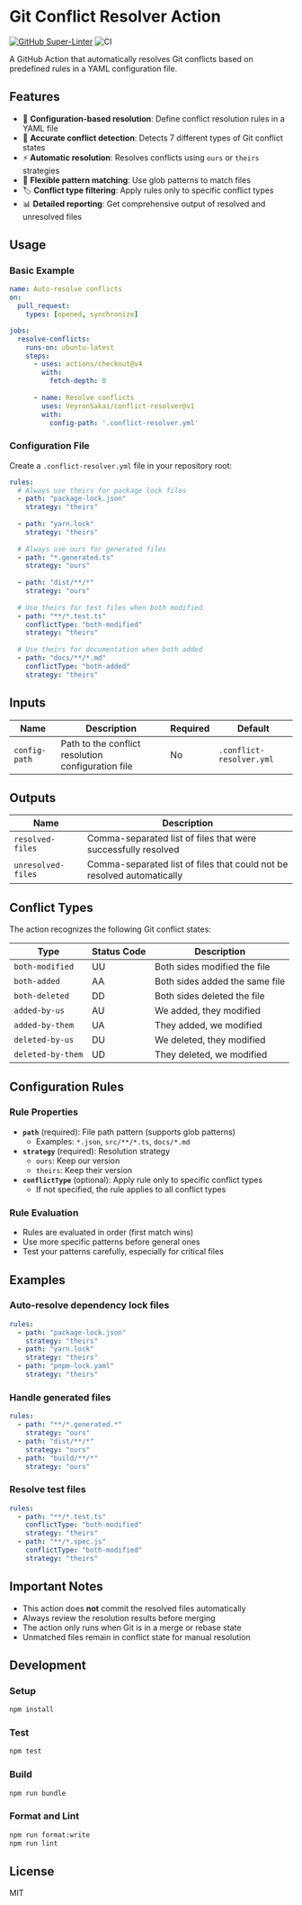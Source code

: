 # Git Conflict Resolver Action

[![GitHub Super-Linter](https://github.com/VeyronSakai/conflict-resolver/actions/workflows/linter.yml/badge.svg)](https://github.com/super-linter/super-linter)
![CI](https://github.com/VeyronSakai/conflict-resolver/actions/workflows/ci.yml/badge.svg)

A GitHub Action that automatically resolves Git conflicts based on predefined rules in a YAML configuration file.

## Features

- 🔧 **Configuration-based resolution**: Define conflict resolution rules in a YAML file
- 🎯 **Accurate conflict detection**: Detects 7 different types of Git conflict states
- ⚡ **Automatic resolution**: Resolves conflicts using `ours` or `theirs` strategies
- 🎨 **Flexible pattern matching**: Use glob patterns to match files
- 🏷️ **Conflict type filtering**: Apply rules only to specific conflict types
- 📊 **Detailed reporting**: Get comprehensive output of resolved and unresolved files

## Usage

### Basic Example

```yaml
name: Auto-resolve conflicts
on:
  pull_request:
    types: [opened, synchronize]

jobs:
  resolve-conflicts:
    runs-on: ubuntu-latest
    steps:
      - uses: actions/checkout@v4
        with:
          fetch-depth: 0
      
      - name: Resolve conflicts
        uses: VeyronSakai/conflict-resolver@v1
        with:
          config-path: '.conflict-resolver.yml'
```

### Configuration File

Create a `.conflict-resolver.yml` file in your repository root:

```yaml
rules:
  # Always use theirs for package lock files
  - path: "package-lock.json"
    strategy: "theirs"
  
  - path: "yarn.lock"
    strategy: "theirs"
  
  # Always use ours for generated files
  - path: "*.generated.ts"
    strategy: "ours"
  
  - path: "dist/**/*"
    strategy: "ours"
  
  # Use theirs for test files when both modified
  - path: "**/*.test.ts"
    conflictType: "both-modified"
    strategy: "theirs"
  
  # Use theirs for documentation when both added
  - path: "docs/**/*.md"
    conflictType: "both-added"
    strategy: "theirs"
```

## Inputs

| Name | Description | Required | Default |
|------|-------------|----------|---------|  
| `config-path` | Path to the conflict resolution configuration file | No | `.conflict-resolver.yml` |

## Outputs

| Name | Description |
|------|-------------|
| `resolved-files` | Comma-separated list of files that were successfully resolved |
| `unresolved-files` | Comma-separated list of files that could not be resolved automatically |

## Conflict Types

The action recognizes the following Git conflict states:

| Type | Status Code | Description |
|------|-------------|-------------|
| `both-modified` | UU | Both sides modified the file |
| `both-added` | AA | Both sides added the same file |
| `both-deleted` | DD | Both sides deleted the file |
| `added-by-us` | AU | We added, they modified |
| `added-by-them` | UA | They added, we modified |
| `deleted-by-us` | DU | We deleted, they modified |
| `deleted-by-them` | UD | They deleted, we modified |

## Configuration Rules

### Rule Properties

- **`path`** (required): File path pattern (supports glob patterns)
  - Examples: `*.json`, `src/**/*.ts`, `docs/*.md`
- **`strategy`** (required): Resolution strategy
  - `ours`: Keep our version
  - `theirs`: Keep their version
- **`conflictType`** (optional): Apply rule only to specific conflict types
  - If not specified, the rule applies to all conflict types

### Rule Evaluation

- Rules are evaluated in order (first match wins)
- Use more specific patterns before general ones
- Test your patterns carefully, especially for critical files

## Examples

### Auto-resolve dependency lock files

```yaml
rules:
  - path: "package-lock.json"
    strategy: "theirs"
  - path: "yarn.lock"
    strategy: "theirs"
  - path: "pnpm-lock.yaml"
    strategy: "theirs"
```

### Handle generated files

```yaml
rules:
  - path: "**/*.generated.*"
    strategy: "ours"
  - path: "dist/**/*"
    strategy: "ours"
  - path: "build/**/*"
    strategy: "ours"
```

### Resolve test files

```yaml
rules:
  - path: "**/*.test.ts"
    conflictType: "both-modified"
    strategy: "theirs"
  - path: "**/*.spec.js"
    conflictType: "both-modified"
    strategy: "theirs"
```

## Important Notes

- This action does **not** commit the resolved files automatically
- Always review the resolution results before merging
- The action only runs when Git is in a merge or rebase state
- Unmatched files remain in conflict state for manual resolution

## Development

### Setup

```bash
npm install
```

### Test

```bash
npm test
```

### Build

   ```bash
   npm run bundle
```

### Format and Lint

```bash
npm run format:write
npm run lint
```

## License

MIT
